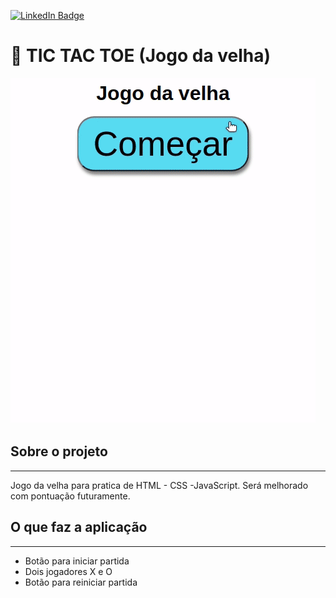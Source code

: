 [![LinkedIn Badge](https://img.shields.io/badge/LinkedIn-Profile-informational?style=flat&logo=linkedin&logoColor=white&color=0D76A8)](https://www.linkedin.com/in/andr%C3%A9-matos-8ab5451aa)



# :blue_book: TIC TAC TOE (Jogo da velha)

![](Assets/tic-tac-toe.gif)


## Sobre o projeto

---

Jogo da velha para pratica de HTML - CSS -JavaScript.
Será melhorado com pontuação futuramente.

## O que faz a aplicação
---
* Botão para iniciar partida
* Dois jogadores X e O
* Botão para reiniciar partida




